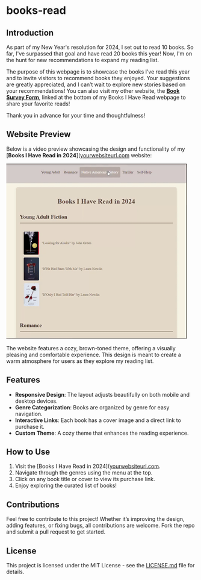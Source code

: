 # books-read

## Introduction
As part of my New Year's resolution for 2024, I set out to read 10 books. So far, I've surpassed that goal and have read 20 books this year! Now, I'm on the hunt for new recommendations to expand my reading list.

The purpose of this webpage is to showcase the books I’ve read this year and to invite visitors to recommend books they enjoyed. Your suggestions are greatly appreciated, and I can’t wait to explore new stories based on your recommendations! You can also visit my other website, the [**Book Survey Form**](https://rbracker.github.io/book-survey/), linked at the bottom of my Books I Have Read webpage to share your favorite reads!

Thank you in advance for your time and thoughtfulness!

## Website Preview

Below is a video preview showcasing the design and functionality of my [**Books I Have Read in 2024**]([yourwebsiteurl.com](https://rbracker.github.io/books-read/) website:

![Website Preview](assets/images/booksread.gif)

The website features a cozy, brown-toned theme, offering a visually pleasing and comfortable experience. This design is meant to create a warm atmosphere for users as they explore my reading list.

## Features
- **Responsive Design**: The layout adjusts beautifully on both mobile and desktop devices.
- **Genre Categorization**: Books are organized by genre for easy navigation.
- **Interactive Links**: Each book has a cover image and a direct link to purchase it.
- **Custom Theme**: A cozy theme that enhances the reading experience.

## How to Use
1. Visit the [Books I Have Read in 2024]([yourwebsiteurl.com](https://rbracker.github.io/books-read/).
2. Navigate through the genres using the menu at the top.
3. Click on any book title or cover to view its purchase link.
4. Enjoy exploring the curated list of books!

## Contributions
Feel free to contribute to this project! Whether it’s improving the design, adding features, or fixing bugs, all contributions are welcome. Fork the repo and submit a pull request to get started.

## License
This project is licensed under the MIT License - see the [LICENSE.md](LICENSE.md) file for details.
